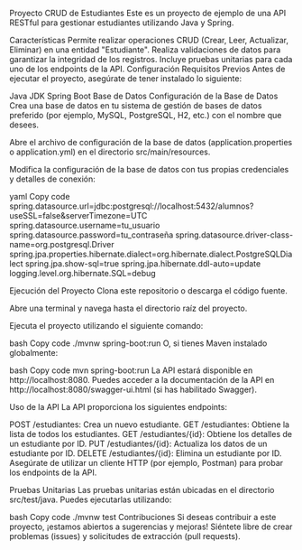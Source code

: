 Proyecto CRUD de Estudiantes
Este es un proyecto de ejemplo de una API RESTful para gestionar estudiantes utilizando Java y Spring.

Características
Permite realizar operaciones CRUD (Crear, Leer, Actualizar, Eliminar) en una entidad "Estudiante".
Realiza validaciones de datos para garantizar la integridad de los registros.
Incluye pruebas unitarias para cada uno de los endpoints de la API.
Configuración
Requisitos Previos
Antes de ejecutar el proyecto, asegúrate de tener instalado lo siguiente:

Java JDK
Spring Boot
Base de Datos
Configuración de la Base de Datos
Crea una base de datos en tu sistema de gestión de bases de datos preferido (por ejemplo, MySQL, PostgreSQL, H2, etc.) con el nombre que desees.

Abre el archivo de configuración de la base de datos (application.properties o application.yml) en el directorio src/main/resources.

Modifica la configuración de la base de datos con tus propias credenciales y detalles de conexión:

yaml
Copy code
spring.datasource.url=jdbc:postgresql://localhost:5432/alumnos?useSSL=false&serverTimezone=UTC
spring.datasource.username=tu_usuario
spring.datasource.password=tu_contraseña
spring.datasource.driver-class-name=org.postgresql.Driver
spring.jpa.properties.hibernate.dialect=org.hibernate.dialect.PostgreSQLDialect
spring.jpa.show-sql=true
spring.jpa.hibernate.ddl-auto=update
logging.level.org.hibernate.SQL=debug

Ejecución del Proyecto
Clona este repositorio o descarga el código fuente.

Abre una terminal y navega hasta el directorio raíz del proyecto.

Ejecuta el proyecto utilizando el siguiente comando:

bash
Copy code
./mvnw spring-boot:run
O, si tienes Maven instalado globalmente:

bash
Copy code
mvn spring-boot:run
La API estará disponible en http://localhost:8080. Puedes acceder a la documentación de la API en http://localhost:8080/swagger-ui.html (si has habilitado Swagger).

Uso de la API
La API proporciona los siguientes endpoints:

POST /estudiantes: Crea un nuevo estudiante.
GET /estudiantes: Obtiene la lista de todos los estudiantes.
GET /estudiantes/{id}: Obtiene los detalles de un estudiante por ID.
PUT /estudiantes/{id}: Actualiza los datos de un estudiante por ID.
DELETE /estudiantes/{id}: Elimina un estudiante por ID.
Asegúrate de utilizar un cliente HTTP (por ejemplo, Postman) para probar los endpoints de la API.

Pruebas Unitarias
Las pruebas unitarias están ubicadas en el directorio src/test/java. Puedes ejecutarlas utilizando:

bash
Copy code
./mvnw test
Contribuciones
Si deseas contribuir a este proyecto, ¡estamos abiertos a sugerencias y mejoras! Siéntete libre de crear problemas (issues) y solicitudes de extracción (pull requests).
